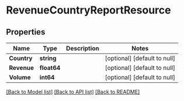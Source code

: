 # RevenueCountryReportResource

## Properties
Name | Type | Description | Notes
------------ | ------------- | ------------- | -------------
**Country** | **string** |  | [optional] [default to null]
**Revenue** | **float64** |  | [optional] [default to null]
**Volume** | **int64** |  | [optional] [default to null]

[[Back to Model list]](../README.md#documentation-for-models) [[Back to API list]](../README.md#documentation-for-api-endpoints) [[Back to README]](../README.md)


